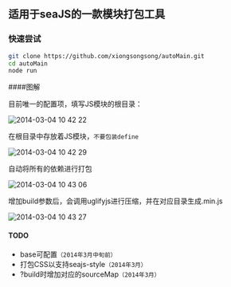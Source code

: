 ## 适用于seaJS的一款模块打包工具

### 快速尝试

```bash
git clone https://github.com/xiongsongsong/autoMain.git
cd autoMain
node run
```

####图解

目前唯一的配置项，填写JS模块的根目录：

![2014-03-04 10 42 22](https://f.cloud.github.com/assets/342509/2322022/d552c268-a3ab-11e3-8eaa-4821f8823570.png)

在根目录中存放着JS模块，```不要包装define```

![2014-03-04 10 42 29](https://f.cloud.github.com/assets/342509/2322024/db56f74c-a3ab-11e3-9576-e15ea5e2c3db.png)

自动将所有的依赖进行打包

![2014-03-04 10 43 06](https://f.cloud.github.com/assets/342509/2322025/de1dab24-a3ab-11e3-9705-17f981b3fc5d.png)

增加build参数后，会调用uglifyjs进行压缩，并在对应目录生成.min.js

![2014-03-04 10 43 27](https://f.cloud.github.com/assets/342509/2322031/e0d6d71e-a3ab-11e3-977d-e1c5189ccb0c.png)

#### TODO

* base可配置```（2014年3月中旬前）```
* 打包CSS以支持seajs-style```（2014年3月）```
* ?build时增加对应的sourceMap```（2014年3月）```
